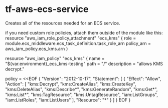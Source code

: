 # tf-aws-ecs-service
Creates all of the resources needed for an ECS service.

if you need custom role policies, attach them outside of the module like this:
resource "aws_iam_role_policy_attachment" "ecs_kms" {
  role = module.ecs_middleware.ecs_task_definition.task_role_arn
  policy_arn = aws_iam_policy.ecs_kms.arn
}

resource "aws_iam_policy" "ecs_kms" {
  name        = "${var.environment}_ecs_kms-testing"
  path        = "/"
  description = "allows KMS decrypt."

  policy = <<EOF
{
    "Version": "2012-10-17",
    "Statement": [
        {
            "Effect": "Allow",
            "Action": [
                "kms:Decrypt",
                "kms:CreateAlias",
                "kms:CreateKey",
                "kms:DeleteAlias",
                "kms:Describe*",
                "kms:GenerateRandom",
                "kms:Get*",
                "kms:List*",
                "kms:TagResource",
                "kms:UntagResource",
                "iam:ListGroups",
                "iam:ListRoles",
                "iam:ListUsers"
            ],
            "Resource": "*"
        }
    ]
}
EOF
}